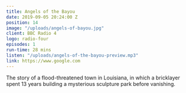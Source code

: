```yaml
---
title: Angels of the Bayou
date: 2019-09-05 20:24:00 Z
position: 14
image: "/uploads/angels-of-bayou.jpg"
client: BBC Radio 4
logo: radio-four
episodes: 1
run-time: 28 mins
listen: "/uploads/angels-of-the-bayou-preview.mp3"
link: https://www.google.com
---
```


The story of a flood-threatened town in Louisiana, in which a bricklayer spent 13 years building a mysterious sculpture park before vanishing.